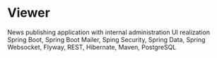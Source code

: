 # Viewer
News publishing application with internal administration UI realization
Spring Boot, Spring Boot Mailer, Sping Security, Spring Data, Spring Websocket, Flyway, REST, Hibernate, Maven, PostgreSQL
